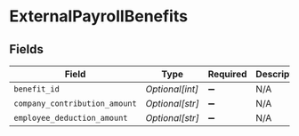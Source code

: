 # ExternalPayrollBenefits


## Fields

| Field                         | Type                          | Required                      | Description                   |
| ----------------------------- | ----------------------------- | ----------------------------- | ----------------------------- |
| `benefit_id`                  | *Optional[int]*               | :heavy_minus_sign:            | N/A                           |
| `company_contribution_amount` | *Optional[str]*               | :heavy_minus_sign:            | N/A                           |
| `employee_deduction_amount`   | *Optional[str]*               | :heavy_minus_sign:            | N/A                           |